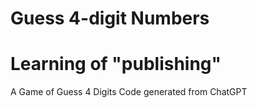 # Guess 4-digit Numbers
# Learning of "publishing" 
A Game of Guess 4 Digits
Code generated from ChatGPT
